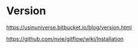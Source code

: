 # Version

https://usinuniverse.bitbucket.io/blog/version.html

https://github.com/nvie/gitflow/wiki/Installation 